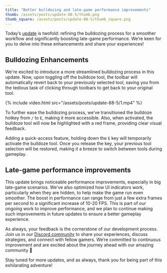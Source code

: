 ```yaml
---
title: "Better bulldozing and late-game performance improvements"
thumb: /assets/posts/update-88-5/thumb.png
thumb_square: /assets/posts/update-88-5/thumb_square.png
---
```


Today’s [update](/changelog#0.88.5) is twofold: refining the bulldozing process for a smoother workflow and significantly boosting late-game performance. We’re keen for you to delve into these enhancements and share your experiences!

## Bulldozing Enhancements

We're excited to introduce a more streamlined bulldozing process in this update. Now, upon toggling off the bulldoze tool, the toolbar will automatically revert back to your previously selected tool, saving you from the tedious task of clicking through toolbars to get back to your original tool.

{% include video.html src="/assets/posts/update-88-5/1.mp4" %}

To further ease the bulldozing process, we’ve transitioned the bulldoze hotkey from <code>/</code> to <code>E</code>, making it more accessible. Also, when activated, the bulldoze tool will now be highlighted with a red frame, providing clear visual feedback.

Adding a quick-access feature, holding down the <code>E</code> key will temporarily activate the bulldoze tool. Once you release the key, your previous tool selection will be restored, making it a breeze to switch between tools during gameplay.

## Late-game performance improvements

This update brings noticeable performance improvements, especially in big late-game scenarios. We've also optimized how UI indicators work, particularly when they are hidden, to help make the game run even smoother. The boost in performance can range from just a few extra frames per second to a significant increase of 10-20 FPS. This is part of our ongoing work to improve performance, and we plan to continue making such improvements in future updates to ensure a better gameplay experience.

As always, your feedback is the cornerstone of our development process. Join us in our [Discord community](http://discord.gg/voxeltycoon) to share your experiences, discuss strategies, and connect with fellow gamers. We’re committed to continuous improvement and are excited about the journey ahead with our amazing community 💜

Stay tuned for more updates, and as always, thank you for being part of this exhilarating adventure!